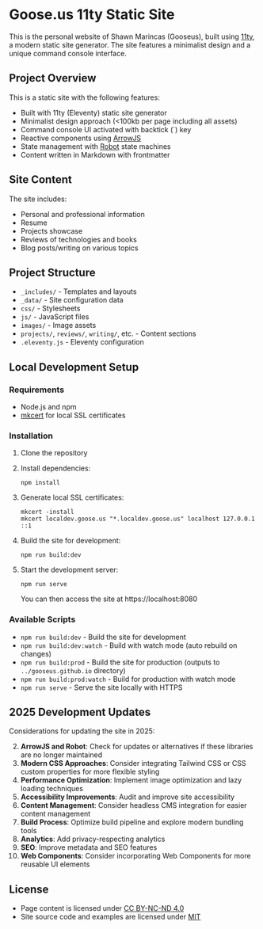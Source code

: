 # Goose.us 11ty Static Site

This is the personal website of Shawn Marincas (Gooseus), built using [11ty](https://www.11ty.dev/), a modern static site generator. The site features a minimalist design and a unique command console interface.

## Project Overview

This is a static site with the following features:
- Built with 11ty (Eleventy) static site generator
- Minimalist design approach (<100kb per page including all assets)
- Command console UI activated with backtick (`) key
- Reactive components using [ArrowJS](https://www.arrow-js.com/)
- State management with [Robot](https://thisrobot.life/) state machines
- Content written in Markdown with frontmatter

## Site Content

The site includes:
- Personal and professional information
- Resume
- Projects showcase
- Reviews of technologies and books
- Blog posts/writing on various topics

## Project Structure

- `_includes/` - Templates and layouts
- `_data/` - Site configuration data
- `css/` - Stylesheets
- `js/` - JavaScript files
- `images/` - Image assets
- `projects/`, `reviews/`, `writing/`, etc. - Content sections
- `.eleventy.js` - Eleventy configuration

## Local Development Setup

### Requirements
- Node.js and npm
- [mkcert](https://github.com/FiloSottile/mkcert) for local SSL certificates

### Installation

1. Clone the repository
2. Install dependencies:
   ```
   npm install
   ```

3. Generate local SSL certificates:
   ```
   mkcert -install
   mkcert localdev.goose.us "*.localdev.goose.us" localhost 127.0.0.1 ::1
   ```

4. Build the site for development:
   ```
   npm run build:dev
   ```

5. Start the development server:
   ```
   npm run serve
   ```

   You can then access the site at https://localhost:8080

### Available Scripts

- `npm run build:dev` - Build the site for development
- `npm run build:dev:watch` - Build with watch mode (auto rebuild on changes)
- `npm run build:prod` - Build the site for production (outputs to `../gooseus.github.io` directory)
- `npm run build:prod:watch` - Build for production with watch mode
- `npm run serve` - Serve the site locally with HTTPS

## 2025 Development Updates

Considerations for updating the site in 2025:

2. **ArrowJS and Robot**: Check for updates or alternatives if these libraries are no longer maintained
3. **Modern CSS Approaches**: Consider integrating Tailwind CSS or CSS custom properties for more flexible styling
4. **Performance Optimization**: Implement image optimization and lazy loading techniques
5. **Accessibility Improvements**: Audit and improve site accessibility
6. **Content Management**: Consider headless CMS integration for easier content management
7. **Build Process**: Optimize build pipeline and explore modern bundling tools
8. **Analytics**: Add privacy-respecting analytics
9. **SEO**: Improve metadata and SEO features
10. **Web Components**: Consider incorporating Web Components for more reusable UI elements

## License

- Page content is licensed under [CC BY-NC-ND 4.0](https://creativecommons.org/licenses/by-nc-nd/4.0/)
- Site source code and examples are licensed under [MIT](LICENSE.md)